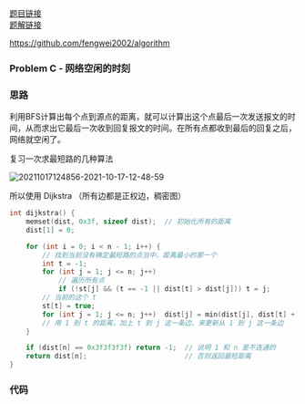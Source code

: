 [题目链接](https://leetcode-cn.com/problems/the-time-when-the-network-becomes-idle/)  
[题解链接]()

https://github.com/fengwei2002/algorithm

### Problem C - 网络空闲的时刻

### 思路

利用BFS计算出每个点到源点的距离，就可以计算出这个点最后一次发送报文的时间，从而求出它最后一次收到回复报文的时间。在所有点都收到最后的回复之后，网络就空闲了。

复习一次求最短路的几种算法

![20211017124856-2021-10-17-12-48-59](https://raw.githubusercontent.com/fengwei2002/Pictures_02/master/images/20211017124856-2021-10-17-12-48-59.png)

所以使用 Dijkstra （所有边都是正权边，稠密图）


``` cpp 
int dijkstra() {
    memset(dist, 0x3f, sizeof dist);  // 初始化所有的距离
    dist[1] = 0;

    for (int i = 0; i < n - 1; i++) {
        // 找到当前没有确定最短路的点当中，距离最小的那一个
        int t = -1;
        for (int j = 1; j <= n; j++)
            // 遍历所有点
            if (!st[j] && (t == -1 || dist[t] > dist[j])) t = j;
        // 当前的这个 t
        st[t] = true;
        for (int j = 1; j <= n; j++)  dist[j] = min(dist[j], dist[t] + g[t][j]);
        // 用 1 到 t 的距离，加上 t 到 j 这一条边，来更新从 1 到 j 这一条边
    }

    if (dist[n] == 0x3f3f3f3f) return -1;  // 说明 1 和 n 是不连通的
    return dist[n];                        // 否则返回最短距离
}
```

### 代码

``` cpp


```


``` go  

```